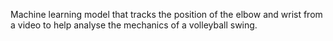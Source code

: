 Machine learning model that tracks the position of the elbow and wrist from a video to help analyse the mechanics of a volleyball swing.
